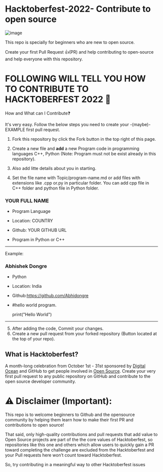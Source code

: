 # Hacktoberfest-2022- Contribute to open source
![image](https://user-images.githubusercontent.com/113405820/193466421-b4d5965c-b38c-4794-a4f3-7f3c56cee7da.png)

This repo is specially for beginners who are new to open source.

Create your first Pull Request 👍(PR) and help contributing to open-source and help everyone with this repository.

# FOLLOWING WILL TELL YOU HOW TO CONTRIBUTE TO HACKTOBERFEST 2022 🙂
How and What can I Contribute❓

It's very easy. Follow the below steps you need to create your -(maybe)- EXAMPLE first pull request.

1. Fork this repository by click the Fork button in the top right of this page.

2. Create a new file and **add** a new Program code in programming languages C++, Python (Note: Program must not be exist already in this repository).

3. Also add litte details about you in starting.

4. Set the file name with Topic/program-name.md or add files with extensions like .cpp or.py in particular folder.
You can add cpp file in C++ folder and python file in Python folder.
### YOUR FULL NAME

- Program Language 

- Location: COUNTRY

- Github: YOUR GITHUB URL

- Program in Python or C++
***

Example:

### Abhishek Dongre

- Python 

- Location: India

- Github:https://github.com/Abhidongre

- #hello world program.
  
  print("Hello World")

***
5. After adding the code, Commit your changes.
6. Create a new pull request from your forked repository (Button located at the top of your repo).
## What is Hacktoberfest?

A month-long celebration from October 1st - 31st sponsored by [Digital Ocean](https://hacktoberfest.digitalocean.com/) and GitHub to get people involved in [Open Source](https://github.com/open-source). Create your very first pull request to any public repository on GitHub and contribute to the open source developer community.

# ⚠️ Disclaimer (Important):

This repo is to welcome beginners to Github and the opensource community by helping them learn how to make their first PR and contributions to open source!

That said, only high-quality contributions and pull requests that add value to Open Source projects are part of the the core values of Hacktoberfest, so repositories like this one and others which allow users to quickly gain a PR toward completing the challenge are excluded from the Hacktoberfest and your Pull requests here won’t count toward Hacktoberfest.

So, try contributing in a meaningful way to other Hacktoberfest issues 

